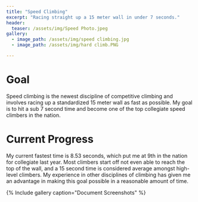 ```yaml
---
title: "Speed Climbing"
excerpt: "Racing straight up a 15 meter wall in under 7 seconds."
header:
  teaser: /assets/img/Speed Photo.jpeg
gallery:
  - image_path: /assets/img/speed climbing.jpg
  - image_path: /assets/img/hard climb.PNG

---
```

 
    
# Goal

Speed climbing is the newest discipline of competitive climbing and involves racing up a standardized 15 meter wall as fast as possible. My goal is to hit a sub 7 second time and become one of the top collegiate speed climbers in the nation.

# Current Progress
My current fastest time is 8.53 seconds, which put me at 9th in the nation for collegiate last year. Most climbers start off not even able to reach the top of the wall, and a 15 second time is considered average amongst high-level climbers. My experience in other disciplines of climbing has given me an advantage in making this goal possible in a reasonable amount of time. 

{% Include gallery caption="Document Screenshots" %}

